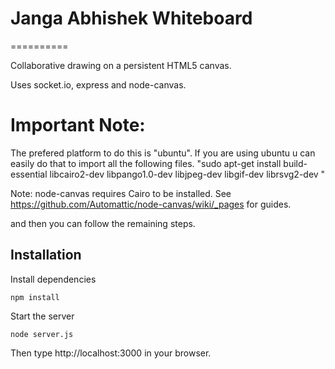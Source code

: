 # Janga Abhishek Whiteboard
==========

Collaborative drawing on a persistent HTML5 canvas.

Uses socket.io, express and node-canvas.

# Important Note:
The prefered platform to do this is "ubuntu". If you are using ubuntu u can easily do that to import all the following files.
 "sudo apt-get install build-essential libcairo2-dev libpango1.0-dev libjpeg-dev libgif-dev librsvg2-dev "


Note: node-canvas requires Cairo to be installed. See https://github.com/Automattic/node-canvas/wiki/_pages for guides.


and then you can follow the remaining steps.


Installation
------------
Install dependencies

    npm install
    
Start the server

    node server.js
  
Then type http://localhost:3000 in your browser.

